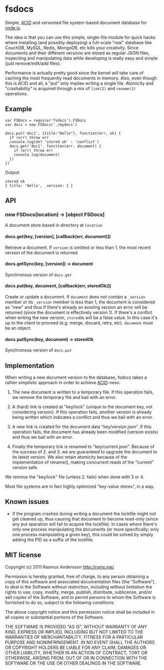 # fsdocs

Simple, [ACID](http://en.wikipedia.org/wiki/ACID) and versioned
file system-based document database for [node.js](http://nodejs.org/).

The idea is that you can use this simple, single-file module for quick hacks
where installing (and possibly deploying) a full-scale "real" database like CouchDB, MySQL, Redis, MongoDB, etc kills your creativity. Since documents and their different versions are stored as regular JSON files, inspecting and manipulating data while developing is really easy and simple (just remove/edit/add files).

Performance is actually pretty good since the kernel will take care of caching
the most frequently read documents in memory. Also, even though this is ACID and
all, a "put" only implies writing a single file. Atomicity and "crashability" is
acquired through a mix of `link(2)` and `rename(2)` operations.

## Example

    var FSDocs = require('fsdocs').FSDocs
    var docs = new FSDocs('./mydocs')

    docs.put('doc1', {title:"Hello"}, function(err, ok) {
      if (err) throw err
      console.log(ok? 'stored ok' : 'conflict')
      docs.get('doc1', function(err, document) {
        if (err) throw err
        console.log(document)
      })
    })

Output:

    stored ok
    { title: 'Hello', _version: 1 }

## API

### new FSDocs(location) -> [object FSDocs]

A document store based in directory at `location`

#### docs.get(key, [version], [callback(err, document)])

Retrieve a document. If `version` is omitted or less than 1, the most
recent version of the document is returned.

#### docs.getSync(key, [version]) -> document

Synchronous version of `docs.get`

#### docs.put(key, document, [callback(err, storedOk)])

Create or update a document. If `document` does not contain a `_version`
member or its `_version` member is less than 1, the document is
considered as "new" and thus if there's already an existing version an
error will be returned (since the document is effectively version 1). If
there's a conflict when writing the new version, `storedOk` will be a
false value. In this case it's up to the client to proceed (e.g. merge,
discard, retry, etc). `document` must be an object.

#### docs.putSync(key, document) -> storedOk

Synchronous version of `docs.put`


## Implementation

When writing a new document version to the database, fsdocs takes a rather simplistic approach in order to achieve [ACID](http://en.wikipedia.org/wiki/ACID)-ness:

1. The new document is written to a temporary file. If this operation fails, we remove the temporary file and bail with an error.

2. A (hard) link is created at "key/lock" (unique to the document key, not considering version). If this operation fails, another version is already being written which indicates a conflict and thus we bail with an error.

3. A new link is created for the document data "key/version.json". If this operation fails, the document has already been modified (version exists) and thus we bail with an error.

4. Finally the temporary link is renamed to "key/current.json". Because of the success of 2. and 3. we are guaranteed to upgrade the document to its latest version. We also retain atomicity because of the implementation of rename(), making concurrent reads of the "current" version safe.

We remove the "key/lock" file (unless 2. fails) when done with 3 or 4.

Most file systems are in fact highly optimized "key-value stores", in a way.


## Known issues

- If the program crashes during writing a document the lockfile might not get
  cleaned up, thus causing that document to become read-only (since any put
  operation will fail to acquire the lockfile). In cases where there's only one
  process manipulating the documents (or more specifically; only one process
  manipulating a given key), this could be solved by simply adding the PID as
  a suffix of the lockfile.


## MIT license

Copyright (c) 2011 Rasmus Andersson <http://rsms.me/>

Permission is hereby granted, free of charge, to any person obtaining a copy
of this software and associated documentation files (the "Software"), to deal
in the Software without restriction, including without limitation the rights
to use, copy, modify, merge, publish, distribute, sublicense, and/or sell
copies of the Software, and to permit persons to whom the Software is
furnished to do so, subject to the following conditions:

The above copyright notice and this permission notice shall be included in
all copies or substantial portions of the Software.

THE SOFTWARE IS PROVIDED "AS IS", WITHOUT WARRANTY OF ANY KIND, EXPRESS OR
IMPLIED, INCLUDING BUT NOT LIMITED TO THE WARRANTIES OF MERCHANTABILITY,
FITNESS FOR A PARTICULAR PURPOSE AND NONINFRINGEMENT. IN NO EVENT SHALL THE
AUTHORS OR COPYRIGHT HOLDERS BE LIABLE FOR ANY CLAIM, DAMAGES OR OTHER
LIABILITY, WHETHER IN AN ACTION OF CONTRACT, TORT OR OTHERWISE, ARISING FROM,
OUT OF OR IN CONNECTION WITH THE SOFTWARE OR THE USE OR OTHER DEALINGS IN
THE SOFTWARE.

